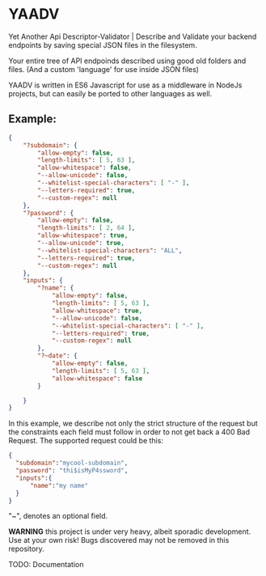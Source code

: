 # YAADV
Yet Another Api Descriptor-Validator | Describe and Validate your backend endpoints by saving special JSON files in the filesystem.

Your entire tree of API endpoinds described using good old folders and files. (And a custom 'language' for use inside JSON files)

YAADV is written in ES6 Javascript for use as a middleware in NodeJs projects, but can easily be ported to other languages as well.

## Example:

```json
{
	"?subdomain": {
		"allow-empty": false,
		"length-limits": [ 5, 63 ],
		"allow-whitespace": false,
		"--allow-unicode": false,
		"--whitelist-special-characters": [ "-" ],
		"--letters-required": true,
		"--custom-regex": null
	},
	"?password": {
		"allow-empty": false,
		"length-limits": [ 2, 64 ],
		"allow-whitespace": true,
		"--allow-unicode": true,
		"--whitelist-special-characters": "ALL",
		"--letters-required": true,
		"--custom-regex": null
	},
	"inputs": {
		"?name": {
			"allow-empty": false,
			"length-limits": [ 5, 63 ],
			"allow-whitespace": true,
			"--allow-unicode": false,
			"--whitelist-special-characters": [ "-" ],
			"--letters-required": true,
			"--custom-regex": null
		},
		"?~date": {
			"allow-empty": false,
			"length-limits": [ 5, 63 ],
			"allow-whitespace": false
		}

	}
}
```
In this example, we describe not only the strict structure of the request but the constraints each field must follow in order to not get back a 400 Bad Request.
The supported request could be this:

```json
{
  "subdomain":"mycool-subdomain",
  "password": "thi$isMyP4ssword",
  "inputs":{
      "name":"my name"
  }
}
```
"~", denotes an optional field.

**WARNING** this project is under very heavy, albeit sporadic development. Use at your own risk! Bugs discovered may not be removed in this repository.

TODO: Documentation
